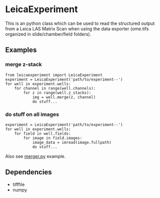 # LeicaExperiment #
This is an python class which can be used to read the structured output from a Leica LAS Matrix Scan when using the data exporter (ome.tifs organized in slide/chamber/field folders).


## Examples ##
### merge z-stack ###
```
from leicaexperiment import LeicaExperiment
experiment = LeicaExperiment('path/to/experiment--')
for well in experiment.wells:
    for channel in range(well.channels):
        for z in range(well.z_stacks):
            img = well.merge(z, channel)
            do stuff...
```

### do stuff on all images ###
```
experiment = LeicaExperiment('path/to/experiment--')
for well in experiment.wells:
    for field in well.fields:
        for image in field.images:
            image_data = imread(image.fullpath)
            do stuff...
```
Also see [merger.py](/merger.py) example.


## Dependencies ##
- tifffile
- numpy
